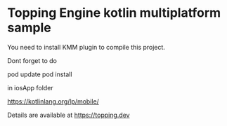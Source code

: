# Topping Engine kotlin multiplatform sample

You need to install KMM plugin to compile this project.

Dont forget to do 

pod update
pod install

in iosApp folder

https://kotlinlang.org/lp/mobile/

Details are available at https://topping.dev

